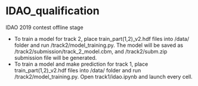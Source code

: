 # IDAO_qualification
IDAO 2019 contest offline stage

* To train a model for track 2, place train_part(1,2)_v2.hdf files into /data/ folder and run /track2/model_training.py. The model will be saved as /track2/submission/track_2_model.cbm, and /track2/subm.zip submission file will be generated.
* To train a model and make prediction for track 1, place train_part(1,2)_v2.hdf files into /data/ folder and run /track2/model_training.py. Open track1/idao.ipynb and launch every cell.